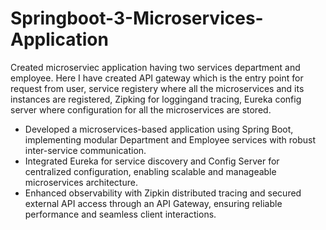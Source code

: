 # Springboot-3-Microservices-Application
<p>Created microserviec application having two services department and employee.
Here I have created API gateway which is the entry point for request from user, service registery where all the microservices and its instances are registered, Zipking for loggingand tracing, Eureka config server where configuration for all the microservices are stored.</p>

- Developed a microservices-based application using Spring Boot, implementing modular Department and Employee services with robust inter-service communication.
- Integrated Eureka for service discovery and Config Server for centralized configuration, enabling scalable and manageable microservices architecture.
- Enhanced observability with Zipkin distributed tracing and secured external API access through an API Gateway, ensuring reliable performance and seamless client interactions.
